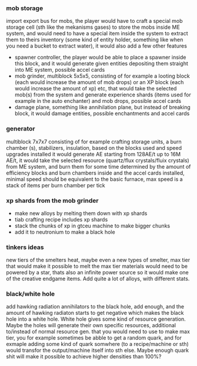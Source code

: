 ### mob storage 
import export bus for mobs, the player would have to craft a special mob storage cell (sth like the mekanisms gases) to store the mobs inside ME system, and would need to have a special item inside the system to extract them to theirs inventory (some kind of entity holder, something like when you need a bucket to extract water), it would also add a few other features
- spawner controller, the player would be able to place a spawner inside this block, and it would generate given entities depositing them straight into ME system, possible accel cards 
- mob grinder, multiblock 5x5x5, consisting of for example a looting block (each would increase the amount of mob drops) or an XP block (each would increase the amount of xp) etc, that would take the selected mob(s) from the system and generate experience shards (items used for example in the auto enchanter) and mob drops, possible accel cards
- damage plane, something like annihilation plane, but instead of breaking block, it would damage entities, possible enchantments and accel cards
### generator
multiblock 7x7x7 consisting of for example crafting storage units, a burn chamber (s), stabilizers, insulation, based on the blocks used and speed upgrades installed it would generate AE starting from 128AE/t up to 16M AE/t, it would take the selected resource (quartz/flux crystals/fluix crystals) from ME system, and burn them for some time determined by the amount of efficiency blocks and burn chambers inside and the accel cards installed, minimal speed should be equivalent to the basic furnace, max speed is a stack of items per burn chamber per tick
### xp shards from the mob grinder
- make new alloys by melting them down with xp shards
- tiab crafting recipe includes xp shards
- stack the chunks of xp in gtceu machine to make bigger chunks
- add it to neutronium to make a black hole
### tinkers ideas
new tiers of the smelters heat, maybe even a new types of smelter, max tier that would make it possible to melt the max tier materials would need to be powered by a star, thats also an infinite power source so it would make one of the creative endgame items. Add quite a lot of alloys, with different stats. 
### black/white hole
add hawking radiation annihilators to the black hole, add enough, and the amount of hawking radiaton starts to get negative which makes the black hole into a white hole. White hole gives some kind of resource generation. Maybe the holes will generate their own specific resources, additional to/instead of normal resource gen. that you would need to use to make max tier, you for example sometimes be abble to get a random quark, and for exmaple adding some kind of quark somwhere (to a recipe/machine or sth) would transfor the output/machine itself into sth else. Maybe enough quark shit will make it possible to achieve higher densities than 100%?
